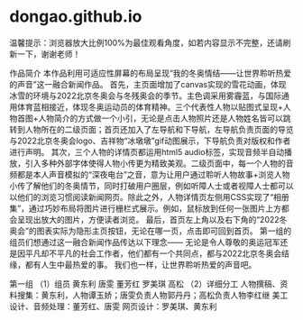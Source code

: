# dongao.github.io
温馨提示：浏览器放大比例100%为最佳观看角度，如若内容显示不完整，还请刷新一下，谢谢老师！

作品简介
本作品利用可适应性屏幕的布局呈现“我的冬奥情结——让世界聆听热爱的声音”这一融合新闻作品。
首先，主页面增加了canvas实现的雪花动画，体现冰雪的环境与2022北京冬奥会与冬残奥会的季节。主色调采用雾霾蓝，与国际通用体育蓝相接近，体现冬奥运动员的体育精神。三个代表性人物以贴图式呈现+人物首图+人物简介的方式做一个小引，无论是点击人物照片还是人物姓名皆可以跳转到人物所在的二级页面；首页还加入了左导航和下导航，左导航负责页面的导览与2022北京冬奥会logo、吉祥物“冰墩墩”gif动图展示，下导航负责对版权和作者进行声明。
其次，三个人物的详情页都运用html5 audio标签，实现音频半自动播放，引入多种外部字体使得人物小传更为精致美观。二级页面中，每一个人物的音频都是本人声音模拟的“深夜电台”之音，意为让用户通过聆听人物故事+浏览人物小传了解他们的冬奥情节，同时打破用户圈层，例如听障人士或者视障人士都可以以他们的浏览习惯阅读新闻网页。除此之外，人物详情页左侧用CSS实现了“相册集”，通过巧妙布局将图片进行栅栏式展示。例如，鼠标放到任何一张图片上方都会呈现出放大的图片，方便读者浏览。
最后，首页左上角以及右下角的“2022冬奥会”的图表实际为隐形主页按钮，无论在哪一页，点击即可回到首页。
第一组的组员们想通过这一融合新闻作品传达以下理念——
无论是令人尊敬的奥运冠军还是因平凡却不平凡的社会工作者，他们都有一个共同点，都与2022北京冬奥会结缘，都有人生中最热爱的事。
我们也一样，让世界聆听热爱的声音吧。

第一组
（1）组员
黄东利 唐雯 董芳红 罗美琪 高松
（2）详细分工
人物撰稿、资料搜集：黄东利，人物谭玉娇；唐雯负责人物郭丹丹；高松负责人物李红继
美工设计、音频处理：董芳红、唐雯
网页设计：罗美琪、黄东利

